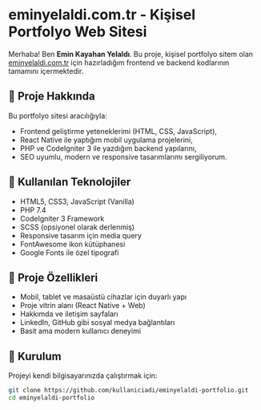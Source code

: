 # eminyelaldi.com.tr - Kişisel Portfolyo Web Sitesi

Merhaba! Ben **Emin Kayahan Yelaldı**. Bu proje, kişisel portfolyo sitem olan [eminyelaldi.com.tr](https://eminyelaldi.com.tr) için hazırladığım frontend ve backend kodlarının tamamını içermektedir.

## 🎯 Proje Hakkında

Bu portfolyo sitesi aracılığıyla:

- Frontend geliştirme yeteneklerimi (HTML, CSS, JavaScript),
- React Native ile yaptığım mobil uygulama projelerini,
- PHP ve CodeIgniter 3 ile yazdığım backend yapılarını,
- SEO uyumlu, modern ve responsive tasarımlarımı sergiliyorum.

## 🔧 Kullanılan Teknolojiler

- HTML5, CSS3, JavaScript (Vanilla)
- PHP 7.4
- CodeIgniter 3 Framework
- SCSS (opsiyonel olarak derlenmiş)
- Responsive tasarım için media query
- FontAwesome ikon kütüphanesi
- Google Fonts ile özel tipografi

## 📸 Proje Özellikleri

- Mobil, tablet ve masaüstü cihazlar için duyarlı yapı
- Proje vitrin alanı (React Native + Web)
- Hakkımda ve iletişim sayfaları
- LinkedIn, GitHub gibi sosyal medya bağlantıları
- Basit ama modern kullanıcı deneyimi

## 🚀 Kurulum

Projeyi kendi bilgisayarınızda çalıştırmak için:

```bash
git clone https://github.com/kullaniciadi/eminyelaldi-portfolio.git
cd eminyelaldi-portfolio
